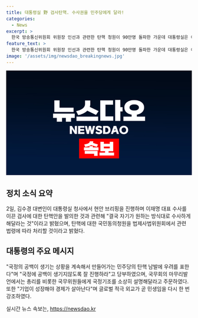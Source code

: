 ```yaml
---
title: 대통령실 野 검사탄핵. 수사권을 민주당에게 달라!
categories:
  - News
excerpt: >
  한국 방송통신위원회 위원장 인선과 관련한 탄핵 청원이 90만명 돌파한 가운데 대통령실은 이에 대해 명백한 위법 없이 불가능하다고 주장했다. 이에 더불어민주당의 탄핵 압박을 우려하며 국정의 공백을 피하기 위한 조치를 촉구했으며, 후임 인선에 대해서도 관심을 표명했다. 또한 대통령은 국무회의에서 국정 기조를 강조하며 대정부질문을 이야기했다. 현재 민주당은 국회에서 처리할 예정이라고 밝혔으며 대통령실은 상황을 주시하겠다고 전했다.
feature_text: >
  한국 방송통신위원회 위원장 인선과 관련한 탄핵 청원이 90만명 돌파한 가운데 대통령실은 이에 대해 명백한 위법 없이 불가능하다고 주장했다. 이에 더불어민주당의 탄핵 압박을 우려하며 국정의 공백을 피하기 위한 조치를 촉구했으며, 후임 인선에 대해서도 관심을 표명했다. 또한 대통령은 국무회의에서 국정 기조를 강조하며 대정부질문을 이야기했다. 현재 민주당은 국회에서 처리할 예정이라고 밝혔으며 대통령실은 상황을 주시하겠다고 전했다.
image: '/assets/img/newsdao_breakingnews.jpg'
---
```


<p><img src="/assets/img/newsdao_breakingnews.jpg" alt="ontimetimes 속보" /></p>

<h2 data-ke-size="size26">정치 소식 요약</h2>

<p data-ke-size="size16">2일, 김수경 대변인이 대통령실 청사에서 현안 브리핑을 진행하며 이재명 대표 수사를 이끈 검사에 대한 탄핵안을 발의한 것과 관련해 "결국 자기가 원하는 방식대로 수사하게 해달라는 것"이라고 밝혔으며, 탄핵에 대한 국민동의청원을 법제사법위원회에서 관련 법령에 따라 처리할 것이라고 밝혔다.</p>

<h2 data-ke-size="size26">대통령의 주요 메시지</h2>

<p data-ke-size="size16"> "국정의 공백이 생기는 상황을 계속해서 만들어가는 민주당의 탄핵 남발에 우려를 표한다"며 "국정에 공백이 생기지않도록 잘 진행하라"고 당부하였으며, 국무회의 마무리발언에서는 총리를 비롯한 국무위원들에게 국정기조를 소상히 설명해달라고 주문하였다. 또한 "기업이 성장해야 경제가 살아난다"며 글로벌 적극 외교가 곧 민생임을 다시 한 번 강조하였다.
</p>
실시간 뉴스 속보는, <a href="https://newsdao.kr" rel="dofollow">https://newsdao.kr</a>


